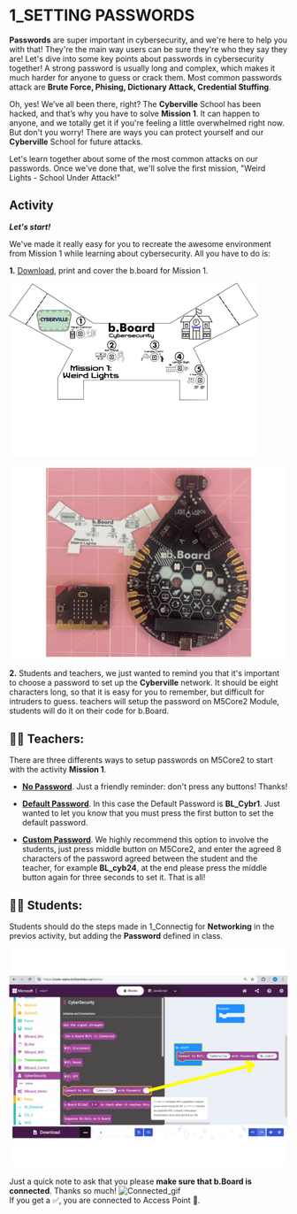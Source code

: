 # 1_SETTING PASSWORDS

__Passwords__ are super important in cybersecurity, and we're here to help you with that! They're the main way users can be sure they're who they say they are! Let's dive into some key points about passwords in cybersecurity together!
A strong password is usually long and complex, which makes it much harder for anyone to guess or crack them.
Most common passwords attack are __Brute Force, Phising, Dictionary Attack, Credential Stuffing__.

Oh, yes! We’ve all been there, right? The __Cyberville__ School has been hacked, and that’s why you have to solve __Mission 1__. It can happen to anyone, and we totally get it if you're feeling a little overwhelmed right now. But don't you worry! There are ways you can protect yourself and our __Cyberville__ School for future attacks.

Let's learn together about some of the most common attacks on our passwords. Once we've done that, we'll solve the first mission, "Weird Lights - School Under Attack!"

## Activity
__*Let's start!*__   

We've made it really easy for you to recreate the awesome environment from Mission 1 while learning about cybersecurity. All you have to do is:

__1.__ [Download](https://drive.google.com/file/d/1u48lccLm7I4rxf287-CPFnYVhJqHE8gb/view?usp=drive_link), print and cover the b.board for Mission 1.

<img src="https://github.com/Brilliant-Labs/code.bl/blob/code_alpha/packaged/docs/static/mb/projects/bboard-tutorials-cyberville/Passwords/1_Setting_Pws/M1_Cover.png?raw=true" alt="M1_Cover" title="Cover for Mission 1." width="450" />

![Cover](https://github.com/Brilliant-Labs/code.bl/blob/code_alpha/packaged/docs/static/mb/projects/bboard-tutorials-cyberville/Passwords/1_Setting_Pws/Cover_Gif_M1.gif?raw=true "Cover for M1.")



__2.__ Students and teachers, we just wanted to remind you that it's important to choose a password to set up the __Cyberville__ network. It should be eight characters long, so that it is easy for you to remember, but difficult for intruders to guess.
teachers will setup the password on M5Core2 Module, students will do it on their code for b.Board.


## 🧑‍🏫 __Teachers:__

There are three differents ways to setup passwords on M5Core2 to start with the activity __Mission 1__. 

- [__No Password__](https://www.canva.com/design/DAGJhwOPNfA/C7i4j-8NuAyaVB4WW4ZQLg/watch?utm_content=DAGJhwOPNfA&utm_campaign=designshare&utm_medium=link&utm_source=editor). Just a friendly reminder: don't press any buttons! Thanks!

- [__Default Password__](https://www.canva.com/design/DAGJh3x2cWc/WLy_dI8ckApegcX8nVluYw/watch?utm_content=DAGJh3x2cWc&utm_campaign=designshare&utm_medium=link&utm_source=editor). In this case the Default Password is __BL_Cybr1__. Just wanted to let you know that you must press the first button to set the default password. 

- [__Custom Password__](https://www.canva.com/design/DAGJhzixXtc/zuFnnSe0t3ZZR298o1uEjg/watch?utm_content=DAGJhzixXtc&utm_campaign=designshare&utm_medium=link&utm_source=editor). We highly recommend this option to involve the students, just press middle button on M5Core2, and enter the agreed 8 characters of the password agreed between the student and the teacher, for example __BL_cyb24__, at the end please press the middle button again for three seconds to set it. That is all!


## 🧑‍🎓 __Students:__

Students should do the steps made in 1_Connectig for __Networking__ in the previos activity, but adding the __Password__ defined in class.

![Set_Psw](https://github.com/Brilliant-Labs/code.bl/blob/code_alpha/packaged/docs/static/mb/projects/bboard-tutorials-cyberville/Passwords/1_Setting_Pws/SetPswbB.png?raw=true "Setting Password in the b.Board.")

Just a quick note to ask that you please __make sure that b.Board is connected__. Thanks so much!
<img src="https://github.com/Brilliant-Labs/code.bl/blob/code_alpha/packaged/docs/static/mb/projects/bboard-tutorials-cyberville/Networking/1_Connecting/Connected_gif.gif?raw=true" alt="Connected_gif" title="If you get a ✅, you are connected to Access Point" width="300" />  
If you get a ✅, you are connected to Access Point 📳.